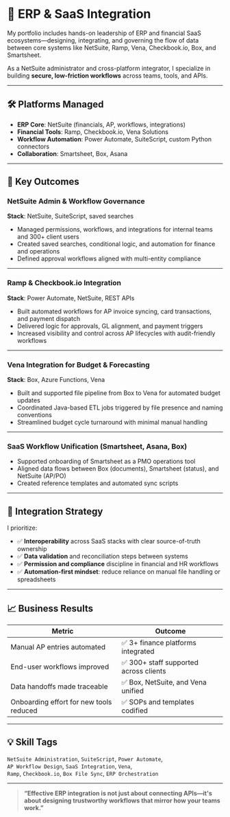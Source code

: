 # 🔗 ERP & SaaS Integration

My portfolio includes hands-on leadership of ERP and financial SaaS ecosystems—designing, integrating, and governing the flow of data between core systems like NetSuite, Ramp, Vena, Checkbook.io, Box, and Smartsheet.

As a NetSuite administrator and cross-platform integrator, I specialize in building **secure, low-friction workflows** across teams, tools, and APIs.

---

## 🛠️ Platforms Managed

- **ERP Core**: NetSuite (financials, AP, workflows, integrations)
- **Financial Tools**: Ramp, Checkbook.io, Vena Solutions
- **Workflow Automation**: Power Automate, SuiteScript, custom Python connectors
- **Collaboration**: Smartsheet, Box, Asana

---

## 📌 Key Outcomes

### NetSuite Admin & Workflow Governance  
**Stack**: NetSuite, SuiteScript, saved searches  
- Managed permissions, workflows, and integrations for internal teams and 300+ client users  
- Created saved searches, conditional logic, and automation for finance and operations  
- Defined approval workflows aligned with multi-entity compliance

---

### Ramp & Checkbook.io Integration  
**Stack**: Power Automate, NetSuite, REST APIs  
- Built automated workflows for AP invoice syncing, card transactions, and payment dispatch  
- Delivered logic for approvals, GL alignment, and payment triggers  
- Increased visibility and control across AP lifecycles with audit-friendly workflows

---

### Vena Integration for Budget & Forecasting  
**Stack**: Box, Azure Functions, Vena  
- Built and supported file pipeline from Box to Vena for automated budget updates  
- Coordinated Java-based ETL jobs triggered by file presence and naming conventions  
- Streamlined budget cycle turnaround with minimal manual handling

---

### SaaS Workflow Unification (Smartsheet, Asana, Box)  
- Supported onboarding of Smartsheet as a PMO operations tool  
- Aligned data flows between Box (documents), Smartsheet (status), and NetSuite (AP/PO)  
- Created reference templates and automated sync scripts

---

## 🧩 Integration Strategy

I prioritize:

- ✅ **Interoperability** across SaaS stacks with clear source-of-truth ownership  
- ✅ **Data validation** and reconciliation steps between systems  
- ✅ **Permission and compliance** discipline in financial and HR workflows  
- ✅ **Automation-first mindset**: reduce reliance on manual file handling or spreadsheets

---

## 📈 Business Results

| Metric                                      | Outcome                                 |
|--------------------------------------------|------------------------------------------|
| Manual AP entries automated                 | ✅ 3+ finance platforms integrated        |
| End-user workflows improved                 | ✅ 300+ staff supported across clients    |
| Data handoffs made traceable                | ✅ Box, NetSuite, and Vena unified        |
| Onboarding effort for new tools reduced     | ✅ SOPs and templates codified            |

---

## 💡 Skill Tags

`NetSuite Administration`, `SuiteScript`, `Power Automate`,  
`AP Workflow Design`, `SaaS Integration`, `Vena`,  
`Ramp`, `Checkbook.io`, `Box File Sync`, `ERP Orchestration`

---

> **“Effective ERP integration is not just about connecting APIs—it's about designing trustworthy workflows that mirror how your teams work.”**
